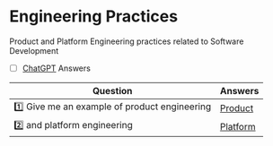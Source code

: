 # Engineering Practices

Product and Platform Engineering practices related to Software Development

- [ ] [ChatGPT](https://chat.openai.com/) Answers

| Question | Answers |
|-|-|
| :one: Give me an example of product engineering | [Product](ChatGPT/product.md) |
| :two: and platform engineering                  | [Platform](ChatGPT/platform.md) |
